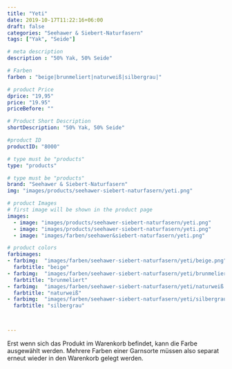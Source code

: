 ```yaml
---
title: "Yeti"
date: 2019-10-17T11:22:16+06:00
draft: false
categories: "Seehawer & Siebert-Naturfasern"
tags: ["Yak", "Seide"]

# meta description
description : "50% Yak, 50% Seide"

# Farben
farben : "beige|brunmeliert|naturweiß|silbergrau|"

# product Price
dprice: "19,95"
price: "19.95"
priceBefore: ""

# Product Short Description
shortDescription: "50% Yak, 50% Seide"

#product ID
productID: "8000"

# type must be "products"
type: "products"

# type must be "products"
brand: "Seehawer & Siebert-Naturfasern"
img: "images/products/seehawer-siebert-naturfasern/yeti.png"   

# product Images
# first image will be shown in the product page
images:
  - image: "images/products/seehawer-siebert-naturfasern/yeti.png"
  - image: "images/products/seehawer-siebert-naturfasern/yeti.png"
  - image: "images/farben/seehawer&siebert-naturfasern/yeti.png"

# product colors
farbimages:
- farbimg:  "images/farben/seehawer-siebert-naturfasern/yeti/beige.png"	
  farbtitle: "beige"
- farbimg:  "images/farben/seehawer-siebert-naturfasern/yeti/brunmeliert.png"	
  farbtitle: "brunmeliert"
- farbimg:  "images/farben/seehawer-siebert-naturfasern/yeti/naturweiß.png"	
  farbtitle: "naturweiß"
- farbimg:  "images/farben/seehawer-siebert-naturfasern/yeti/silbergrau.png"	
  farbtitle: "silbergrau"



---
```


Erst wenn sich das Produkt im Warenkorb befindet, kann die Farbe ausgewählt werden.
Mehrere Farben einer Garnsorte müssen also separat erneut wieder in den Warenkorb gelegt werden.
